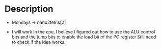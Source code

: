 # Description

- Mondays ->  nand2tetris[2]

- I will work in the cpu, I believe
  I figured out how to use the ALU
  control bits and the jump bits to 
  enable the load bit of the PC register
  Still need to check if the idea works.
